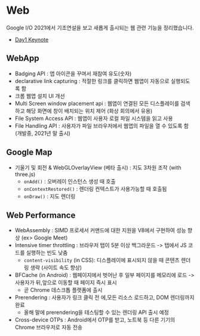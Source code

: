 # Web
Google I/O 2021에서 기조연설을 보고 새롭게 출시되는 웹 관련 기능을 정리했습니다.

- [Day1 Keynote](https://youtu.be/0UiaD059eqM)
## WebApp
- Badging API : 앱 아이콘을 꾸며서 재참여 유도(숫자)
- declarative link capturing : 적절한 링크를 클릭하면 웹앱이 자동으로 실행되도록 함
- 크롬 웹앱 설치 UI 개선
- Multi Screen window placement api : 웹앱이 연결된 모든 디스플레이를 검색하고 해당 화면에 창이 배치되는 위치 제어 (화상 회의에서 유용)
- File System Access API : 웹앱이 사용자 로컬 파일 시스템을 읽고 사용
- File Handling API : 사용자가 파일 브라우저에서 웹앱의 파일을 열 수 있도록 함 (개발중, 2021년 말 출시)

## Google Map
- 기울기 및 회전 & WebGLOverlayView (베타 출시) : 지도 3차원 조작 (with three.js)
    - `onAdd()` : 오버레이 인스턴스 생성 때 호출
    - `onContextRestored()` : 렌더링 컨텍스트가 사용가능할 때 호출됨
    - `onDraw()` : 지도 렌더링

## Web Performance 
- WebAssembly : SIMD 프로세서 커맨드에 대한 지원을 V8에서 구현하여 성능 향상 (ex> Google Meet)
- Intensive timer throttling : 브라우저 탭이 5분 이상 백그라운드 -> 탭에서 JS 코드를 실행하는 빈도 낮춤 
    - `content-visibility` (in CSS): 디스플레이에 표시되지 않을 때 콘텐츠 렌더링 생략 (사이트 속도 향상)
- BFCache (in Android) : 웹페이지에서 벗어난 후 일부 페이지를 메모리에 로드 -> 사용자가 뒤,앞으로 이동할 때 페이지 즉시 표시
    - 곧 Chrome 데스크톱 플랫폼에 출시
- Prerendering : 사용자가 링크 클릭 전 에,모든 리소스 로드하고, DOM 렌더링까지 완료
    - 올해 말에 prerendering을 테스팅할 수 있는 렌더링 API 출시 예정
- Cross-device OTPs : Android에서 OTP를 받고, 노트북 등 다른 기기의 Chrome 브라우저로 자동 전송
